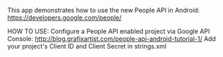 This app demonstrates how to use the new People API in Android: https://developers.google.com/people/

HOW TO USE:
Configure a People API enabled project via Google API Console: 
http://blog.grafixartist.com/people-api-android-tutorial-1/
Add your project's Client ID and Client Secret in strings.xml
